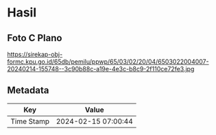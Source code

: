 # Hasil

## Foto C Plano

https://sirekap-obj-formc.kpu.go.id/65db/pemilu/ppwp/65/03/02/20/04/6503022004007-20240214-155748--3c90b88c-a19e-4e3c-b8c9-2f110ce72fe3.jpg


## Metadata

| Key        | Value               |
| ---------- | ------------------- |
| Time Stamp | 2024-02-15 07:00:44 |



